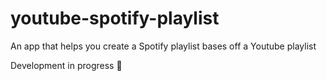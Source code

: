 # youtube-spotify-playlist

An app that helps you create a Spotify playlist bases off a Youtube playlist

Development in progress 🚧
